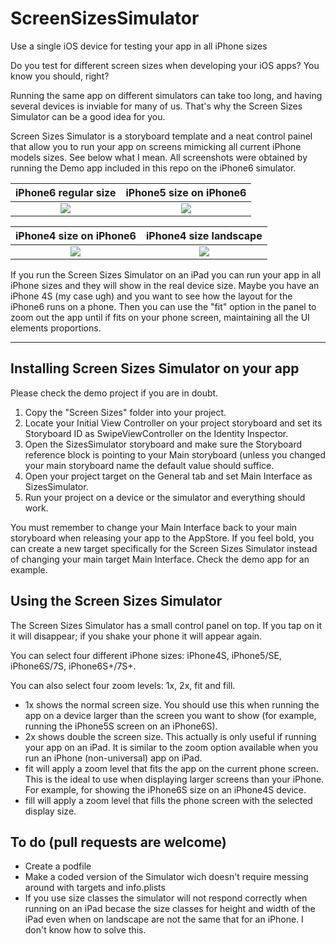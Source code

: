 # ScreenSizesSimulator
Use a single iOS device for testing your app in all iPhone sizes

Do you test for different screen sizes when developing your iOS apps? You know you should, right?

Running the same app on different simulators can take too long, and having several devices is inviable for many of us. That's why the Screen Sizes Simulator can be a good idea for you.

Screen Sizes Simulator is a storyboard template and a neat control painel that allow you to run your app on screens mimicking all current iPhone models sizes. See below what I mean. All screenshots were obtained by running the Demo app included in this repo on the iPhone6 simulator.

iPhone6 regular size             |  iPhone5 size on iPhone6
:-------------------------:|:-------------------------:
![](/../screenshots/screenshots/iPhone6.png)  |  ![](/../screenshots/screenshots/iPhone5_panel.png)

iPhone4 size on iPhone6             |  iPhone4 size landscape
:-------------------------:|:-------------------------:
![](/../screenshots/screenshots/iPhone4_panel.png)  |  ![](/../screenshots/screenshots/iPhone4_landscape.png)

If you run the Screen Sizes Simulator on an iPad you can run your app in all iPhone sizes and they will show in the real device size. Maybe you have an iPhone 4S (my case ugh) and you want to see how the layout for the iPhone6 runs on a phone. Then you can use the "fit" option in the panel to zoom out the app until if fits on your phone screen, maintaining all the UI elements proportions.

***
## Installing Screen Sizes Simulator on your app
Please check the demo project if you are in doubt.

1. Copy the "Screen Sizes" folder into your project.
2. Locate your Initial View Controller on your project storyboard and set its Storyboard ID as SwipeViewController on the Identity Inspector.
3. Open the SizesSimulator storyboard and make sure the Storyboard reference block is pointing to your Main storyboard (unless you changed your main storyboard name the default value should suffice.
4. Open your project target on the General tab and set Main Interface as SizesSimulator.
5. Run your project on a device or the simulator and everything should work.

You must remember to change your Main Interface back to your main storyboard when releasing your app to the AppStore. If you feel bold, you can create a new target specifically for the Screen Sizes Simulator instead of changing your main target Main Interface. Check the demo app for an example.

## Using the Screen Sizes Simulator
The Screen Sizes Simulator has a small control panel on top. If you tap on it it will disappear; if you shake your phone it will appear again.

You can select four different iPhone sizes: iPhone4S, iPhone5/SE, iPhone6S/7S, iPhone6S+/7S+.

You can also select four zoom levels: 1x, 2x, fit and fill.

* 1x shows the normal screen size. You should use this when running the app on a device larger than the screen you want to show (for example, running the iPhone5S screen on an iPhone6S).
* 2x shows double the screen size. This actually is only useful if running your app on an iPad. It is similar to the zoom option available when you run an iPhone (non-universal) app on iPad.
* fit will apply a zoom level that fits the app on the current phone screen. This is the ideal to use when displaying larger screens than your iPhone. For example, for showing the iPhone6S size on an iPhone4S device.
* fill will apply a zoom level that fills the phone screen with the selected display size.

## To do (pull requests are welcome)
* Create a podfile
* Make a coded version of the Simulator wich doesn't require messing around with targets and info.plists
* If you use size classes the simulator will not respond correctly when running on an iPad becase the size classes for height and width of the iPad even when on landscape are not the same that for an iPhone. I don't know how to solve this.
